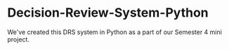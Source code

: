 # Decision-Review-System-Python

We've created this DRS system in Python as a part of our Semester 4 mini project.
